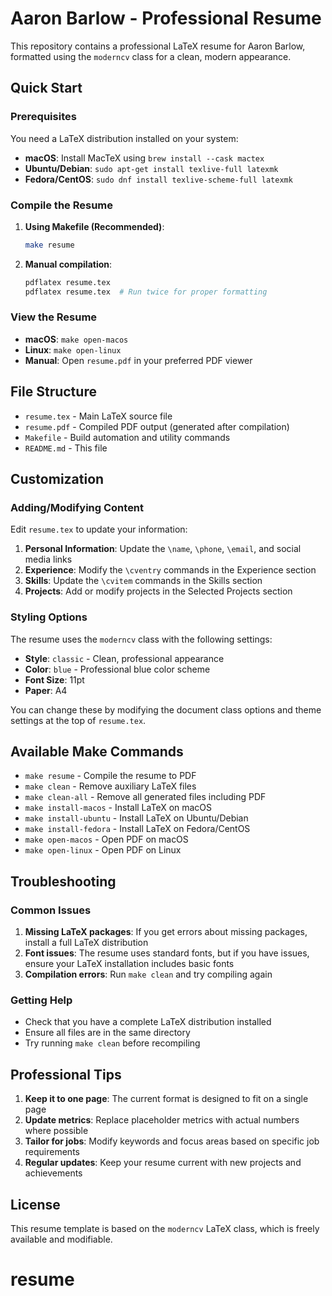 # Aaron Barlow - Professional Resume

This repository contains a professional LaTeX resume for Aaron Barlow, formatted using the `moderncv` class for a clean, modern appearance.

## Quick Start

### Prerequisites

You need a LaTeX distribution installed on your system:

- **macOS**: Install MacTeX using `brew install --cask mactex`
- **Ubuntu/Debian**: `sudo apt-get install texlive-full latexmk`
- **Fedora/CentOS**: `sudo dnf install texlive-scheme-full latexmk`

### Compile the Resume

1. **Using Makefile (Recommended)**:
   ```bash
   make resume
   ```

2. **Manual compilation**:
   ```bash
   pdflatex resume.tex
   pdflatex resume.tex  # Run twice for proper formatting
   ```

### View the Resume

- **macOS**: `make open-macos`
- **Linux**: `make open-linux`
- **Manual**: Open `resume.pdf` in your preferred PDF viewer

## File Structure

- `resume.tex` - Main LaTeX source file
- `resume.pdf` - Compiled PDF output (generated after compilation)
- `Makefile` - Build automation and utility commands
- `README.md` - This file

## Customization

### Adding/Modifying Content

Edit `resume.tex` to update your information:

1. **Personal Information**: Update the `\name`, `\phone`, `\email`, and social media links
2. **Experience**: Modify the `\cventry` commands in the Experience section
3. **Skills**: Update the `\cvitem` commands in the Skills section
4. **Projects**: Add or modify projects in the Selected Projects section

### Styling Options

The resume uses the `moderncv` class with the following settings:

- **Style**: `classic` - Clean, professional appearance
- **Color**: `blue` - Professional blue color scheme
- **Font Size**: 11pt
- **Paper**: A4

You can change these by modifying the document class options and theme settings at the top of `resume.tex`.

## Available Make Commands

- `make resume` - Compile the resume to PDF
- `make clean` - Remove auxiliary LaTeX files
- `make clean-all` - Remove all generated files including PDF
- `make install-macos` - Install LaTeX on macOS
- `make install-ubuntu` - Install LaTeX on Ubuntu/Debian
- `make install-fedora` - Install LaTeX on Fedora/CentOS
- `make open-macos` - Open PDF on macOS
- `make open-linux` - Open PDF on Linux

## Troubleshooting

### Common Issues

1. **Missing LaTeX packages**: If you get errors about missing packages, install a full LaTeX distribution
2. **Font issues**: The resume uses standard fonts, but if you have issues, ensure your LaTeX installation includes basic fonts
3. **Compilation errors**: Run `make clean` and try compiling again

### Getting Help

- Check that you have a complete LaTeX distribution installed
- Ensure all files are in the same directory
- Try running `make clean` before recompiling

## Professional Tips

1. **Keep it to one page**: The current format is designed to fit on a single page
2. **Update metrics**: Replace placeholder metrics with actual numbers where possible
3. **Tailor for jobs**: Modify keywords and focus areas based on specific job requirements
4. **Regular updates**: Keep your resume current with new projects and achievements

## License

This resume template is based on the `moderncv` LaTeX class, which is freely available and modifiable.
# resume
